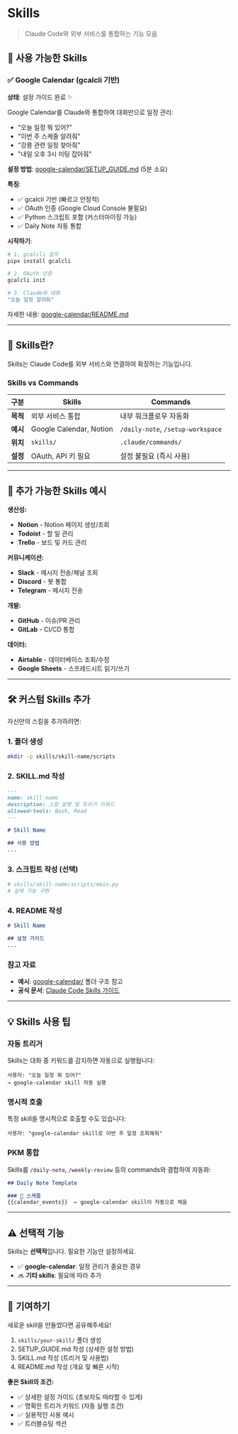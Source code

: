 # Skills

> Claude Code와 외부 서비스를 통합하는 기능 모음

## 🎯 사용 가능한 Skills

### ✅ Google Calendar (gcalcli 기반)

**상태**: 설정 가이드 완료 ✨

Google Calendar를 Claude와 통합하여 대화만으로 일정 관리:
- "오늘 일정 뭐 있어?"
- "이번 주 스케줄 알려줘"
- "강릉 관련 일정 찾아줘"
- "내일 오후 3시 미팅 잡아줘"

**설정 방법**: [google-calendar/SETUP_GUIDE.md](./google-calendar/SETUP_GUIDE.md) (5분 소요)

**특징**:
- ✅ gcalcli 기반 (빠르고 안정적)
- ✅ OAuth 인증 (Google Cloud Console 불필요)
- ✅ Python 스크립트 포함 (커스터마이징 가능)
- ✅ Daily Note 자동 통합

**시작하기**:
```bash
# 1. gcalcli 설치
pipx install gcalcli

# 2. OAuth 인증
gcalcli init

# 3. Claude와 대화
"오늘 일정 알려줘"
```

자세한 내용: [google-calendar/README.md](./google-calendar/README.md)

---

## 📖 Skills란?

Skills는 Claude Code를 외부 서비스와 연결하여 확장하는 기능입니다.

### Skills vs Commands

| 구분 | Skills | Commands |
|------|--------|----------|
| **목적** | 외부 서비스 통합 | 내부 워크플로우 자동화 |
| **예시** | Google Calendar, Notion | `/daily-note`, `/setup-workspace` |
| **위치** | `skills/` | `.claude/commands/` |
| **설정** | OAuth, API 키 필요 | 설정 불필요 (즉시 사용) |

---

## 🔮 추가 가능한 Skills 예시

**생산성:**
- **Notion** - Notion 페이지 생성/조회
- **Todoist** - 할 일 관리
- **Trello** - 보드 및 카드 관리

**커뮤니케이션:**
- **Slack** - 메시지 전송/채널 조회
- **Discord** - 봇 통합
- **Telegram** - 메시지 전송

**개발:**
- **GitHub** - 이슈/PR 관리
- **GitLab** - CI/CD 통합

**데이터:**
- **Airtable** - 데이터베이스 조회/수정
- **Google Sheets** - 스프레드시트 읽기/쓰기

---

## 🛠 커스텀 Skills 추가

자신만의 스킬을 추가하려면:

### 1. 폴더 생성
```bash
mkdir -p skills/skill-name/scripts
```

### 2. SKILL.md 작성
```markdown
---
name: skill-name
description: 스킬 설명 및 트리거 키워드
allowed-tools: Bash, Read
---

# Skill Name

## 사용 방법
...
```

### 3. 스크립트 작성 (선택)
```bash
# skills/skill-name/scripts/main.py
# 실제 기능 구현
```

### 4. README 작성
```markdown
# Skill Name

## 설정 가이드
...
```

### 참고 자료
- **예시**: [google-calendar/](./google-calendar/) 폴더 구조 참고
- **공식 문서**: [Claude Code Skills 가이드](https://docs.claude.com)

---

## 💡 Skills 사용 팁

### 자동 트리거

Skills는 대화 중 키워드를 감지하면 자동으로 실행됩니다:
```
사용자: "오늘 일정 뭐 있어?"
→ google-calendar skill 자동 실행
```

### 명시적 호출

특정 skill을 명시적으로 호출할 수도 있습니다:
```
사용자: "google-calendar skill로 이번 주 일정 조회해줘"
```

### PKM 통합

Skills를 `/daily-note`, `/weekly-review` 등의 commands와 결합하여 자동화:
```markdown
## Daily Note Template

### 📅 스케줄
{{calendar_events}}  ← google-calendar skill이 자동으로 채움
```

---

## ⚠️ 선택적 기능

Skills는 **선택적**입니다. 필요한 기능만 설정하세요.

- ✅ **google-calendar**: 일정 관리가 중요한 경우
- 🔜 **기타 skills**: 필요에 따라 추가

---

## 🎉 기여하기

새로운 skill을 만들었다면 공유해주세요!

1. `skills/your-skill/` 폴더 생성
2. SETUP_GUIDE.md 작성 (상세한 설정 방법)
3. SKILL.md 작성 (트리거 및 사용법)
4. README.md 작성 (개요 및 빠른 시작)

**좋은 Skill의 조건:**
- ✅ 상세한 설정 가이드 (초보자도 따라할 수 있게)
- ✅ 명확한 트리거 키워드 (자동 실행 조건)
- ✅ 실용적인 사용 예시
- ✅ 트러블슈팅 섹션
